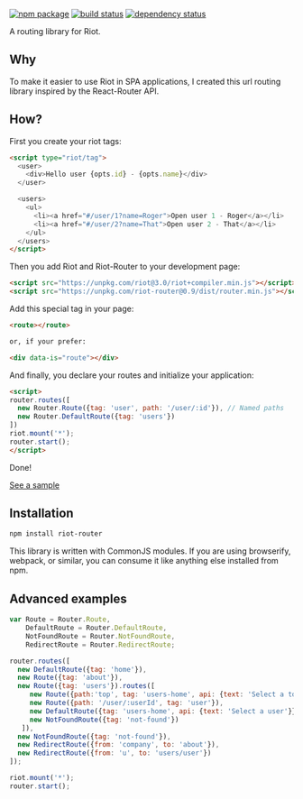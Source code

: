 [![npm package](https://img.shields.io/npm/v/riot-router.svg?style=flat-square)](https://www.npmjs.org/package/riot-router)
[![build status](https://img.shields.io/travis/gabrielmoreira/riot-router/master.svg?style=flat-square)](https://travis-ci.org/gabrielmoreira/riot-router)
[![dependency status](https://img.shields.io/david/gabrielmoreira/riot-router.svg?style=flat-square)](https://david-dm.org/gabrielmoreira/riot-router)

A routing library for Riot.

Why
---

To make it easier to use Riot in SPA applications, I created this url routing library inspired by the React-Router API.

How?
----

First you create your riot tags:

```html
<script type="riot/tag">
  <user>
    <div>Hello user {opts.id} - {opts.name}</div>
  </user>

  <users>
    <ul>
      <li><a href="#/user/1?name=Roger">Open user 1 - Roger</a></li>
      <li><a href="#/user/2?name=That">Open user 2 - That</a></li>
    </ul>
  </users>
</script>
```

Then you add Riot and Riot-Router to your development page:

```html
<script src="https://unpkg.com/riot@3.0/riot+compiler.min.js"></script>
<script src="https://unpkg.com/riot-router@0.9/dist/router.min.js"></script>
```

Add this special tag in your page:

```html
<route></route>

or, if your prefer:

<div data-is="route"></div>
```

And finally, you declare your routes and initialize your application:

```html
<script>
router.routes([
  new Router.Route({tag: 'user', path: '/user/:id'}), // Named paths
  new Router.DefaultRoute({tag: 'users'})
])
riot.mount('*');
router.start();
</script>
```

Done!

[See a sample](https://jsbin.com/tihuki)


Installation
------------

```sh
npm install riot-router
```

This library is written with CommonJS modules. If you are using
browserify, webpack, or similar, you can consume it like anything else
installed from npm.

Advanced examples
-----------------

```js
var Route = Router.Route, 
    DefaultRoute = Router.DefaultRoute, 
    NotFoundRoute = Router.NotFoundRoute, 
    RedirectRoute = Router.RedirectRoute;

router.routes([
  new DefaultRoute({tag: 'home'}),
  new Route({tag: 'about'}),
  new Route({tag: 'users'}).routes([
     new Route({path:'top', tag: 'users-home', api: {text: 'Select a top user'}}),
     new Route({path: '/user/:userId', tag: 'user'}),
     new DefaultRoute({tag: 'users-home', api: {text: 'Select a user'}}),
     new NotFoundRoute({tag: 'not-found'})
   ]),
  new NotFoundRoute({tag: 'not-found'}),
  new RedirectRoute({from: 'company', to: 'about'}),
  new RedirectRoute({from: 'u', to: 'users/user'})
]);

riot.mount('*');
router.start();
```
